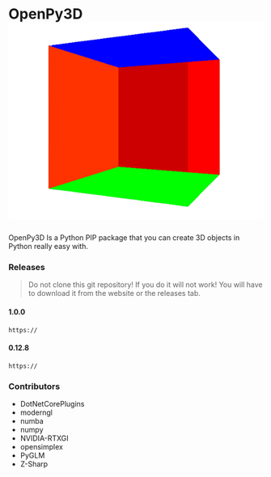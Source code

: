 # OpenPy3D ![Logo](https://raw.githubusercontent.com/Ztrolix/OpenPy3D/main/assets/icon_2.png)
OpenPy3D Is a Python PIP package that you can create 3D objects in Python really easy with.

### Releases
> Do not clone this git repository! If you do it will not work! You will have to download it from the website or the releases tab.
#### 1.0.0
    https://
#### 0.12.8
    https://
### Contributors
- DotNetCorePlugins
- moderngl
- numba
- numpy
- NVIDIA-RTXGI
- opensimplex
- PyGLM
- Z-Sharp
